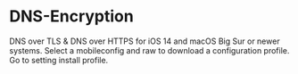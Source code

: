 # DNS-Encryption
DNS over TLS &amp; DNS over HTTPS for iOS 14 and macOS Big Sur or newer systems.
Select a mobileconfig and raw to download a configuration profile.
Go to setting install profile.
